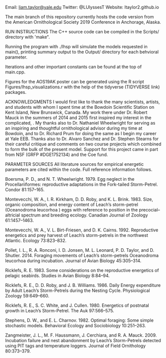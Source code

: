 Email: 	 liam.taylor@yale.edu
Twitter: @LUlyssesT
Website: ltaylor2.github.io

The main branch of this repository currently hosts the code version from the American Ornithological Society 2019 Conference in Anchorage, Alaska.

RUN INSTRUCTIONS
The C++ source code can be compiled in the Scripts/ directory with 'make".

Running the program with ./lhsp will simulate the models requested in main(), printing summary output to the Output/ directory for each behvioral parameter. 

Iterations and other important constants can be found at the top of main.cpp.

Figures for the AOS19AK poster can be generated using the R script Figures/lhsp_visualizations.r with the help of the tidyverse (TIDYVERSE link) packages.

ACKNOWLEDGMENTS
I would first like to thank the many scientists, artists, and students with whom I spent time at the Bowdoin Scientific Station on Kent Island, New Brunswick, Canada. My work there under Dr. Robert Mauck in the summers of 2014 and 2015 first inspired my interest in the complicated, . My thanks also to Dr. Nathaniel Wheelwright for serving as an inspiring and thoughtful ornithological advisor during my time at Bowdoin, and to Dr. Richard Prum for doing the same as I begin my career at Yale EEB. Thanks also to Dr. Alvaro Sanchez and Dr. Stephen Stearns for their careful critique and comments on two course projects which combined to form the bulk of the present model. Support for this project came in part from NSF (GRFP #DGE1752134) and the Coe fund.

PARAMETER SOURCES
All literature sources for empirical energetic parameters are cited within the code. Full reference information follows.

Boersma, P. D., and N. T. Wheelwright. 1979. Egg neglect in the Procellariiformes: reproductive adaptations in the Fork-tailed Storm-Petrel. Condor 81:157–165.

Montevecchi, W. A., I. R. Kirkham, D. D. Roby, and K. L. Brink. 1983. Size, organic composition, and energy content of Leach’s storm-petrel (Oceanodroma leucorhoa ) eggs with reference to position in the precocial–altricial spectrum and breeding ecology. Canadian Journal of Zoology 61:1457–1463.

Montevecchi, W. A., V. L. Birt-Friesen, and D. K. Cairns. 1992. Reproductive energetics and prey harvest of Leach’s storm-petrels in the northwest Atlantic. Ecology 73:823–832.

Pollet, I. L., R. A. Ronconi, I. D. Jonsen, M. L. Leonard, P. D. Taylor, and D. Shutler. 2014. Foraging movements of Leach’s storm-petrels Oceanodroma leucorhoa during incubation. Journal of Avian Biology 45:305–314.

Ricklefs, R. E. 1983. Some considerations on the reproductive energetics of pelagic seabirds. Studies in Avian Biology 8:84–94.

Ricklefs, R. E., D. D. Roby, and J. B. Williams. 1986. Daily Energy expenditure by Adult Leach’s Storm-Petrels during the Nesting Cycle. Physiological Zoology 59:649–660.

Ricklefs, R. E., S. C. White, and J. Cullen. 1980. Energetics of postnatal growth in Leach’s Storm-Petrel. The Auk 97:566–575.

Stephens, D. W., and E. L. Charnov. 1982. Optimal foraging: Some simple stochastic models. Behavioral Ecology and Sociobiology 10:251–263.

Zangmeister, J. L., M. F. Haussmann, J. Cerchiara, and R. A. Mauck. 2009. Incubation failure and nest abandonment by Leach’s Storm-Petrels detected using PIT tags and temperature loggers. Journal of Field Ornithology 80:373–379.
 
